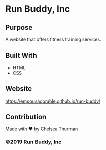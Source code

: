 # Run Buddy, Inc

## Purpose
A website that offers fitness training services. 

## Built With
* HTML
* CSS

## Website
https://empousadorable.github.io/run-buddy/

## Contribution
Made with ❤️ by Chelsea Thurman

### ©️2019 Run Buddy, Inc
